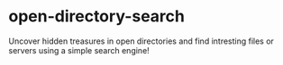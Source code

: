 # open-directory-search
Uncover hidden treasures in open directories and find intresting files or servers using a simple search engine!
